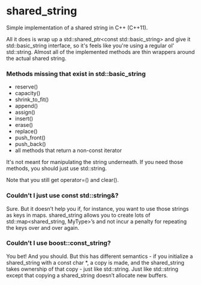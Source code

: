 # shared_string

Simple implementation of a shared string in C++ (C++11).

All it does is wrap up a std::shared_ptr<const std::basic_string<CharT>> and give it std::basic_string interface, so it's feels like you're using a regular ol' std::string.  Almost all of the implemented methods are thin wrappers around the actual shared string.

### Methods missing that exist in std::basic_string

- reserve()
- capacity()
- shrink_to_fit()
- append()
- assign()
- insert()
- erase()
- replace()
- push_front()
- push_back()
- all methods that return a non-const iterator

It's not meant for manipulating the string underneath.  If you need those methods, you should just use std::string.

Note that you still get operator=() and clear().

### Couldn’t I just use const std::string&?  

Sure.  But it doesn’t help you if, for instance, you want to use those strings as keys in maps.  shared_string allows you to create lots of std::map<shared_string, MyType>’s and not incur a penalty for repeating the keys over and over again.

### Couldn’t I use boost::const_string?

You bet! And you should. But this has different semantics - if you initialize a shared_string with a const char *, a copy is made, and the shared_string takes ownership of that copy - just like std::string.  Just like std::string except that copying a shared_string doesn’t allocate new buffers.
